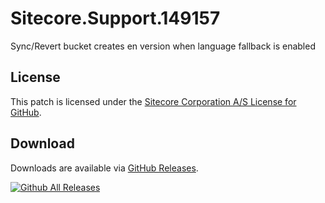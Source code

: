 # Sitecore.Support.149157
Sync/Revert bucket creates en version when language fallback is enabled

## License  
This patch is licensed under the [Sitecore Corporation A/S License for GitHub](https://github.com/sitecoresupport/Sitecore.Support.149157/blob/master/LICENSE).  

## Download  
Downloads are available via [GitHub Releases](https://github.com/sitecoresupport/Sitecore.Support.149157/releases).  

[![Github All Releases](https://img.shields.io/github/downloads/SitecoreSupport/Sitecore.Support.149157/total.svg)](https://github.com/SitecoreSupport/Sitecore.Support.149157/releases)
